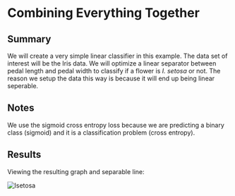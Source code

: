 # Combining Everything Together

## Summary

We will create a very simple linear classifier in this example.  The data set of interest will be the Iris data.  We will optimize a linear separator between pedal length and pedal width to classify if a flower is _I. setosa_ or not.  The reason we setup the data this way is because it will end up being linear seperable.

## Notes
We use the sigmoid cross entropy loss because we are predicting a binary class (sigmoid) and it is a classification problem (cross entropy).

## Results

Viewing the resulting graph and separable line:

![Isetosa](https://github.com/nfmcclure/tensorflow_cookbook/blob/master/02_Tensorflow_Way/images/07_Combing_Everything_Together.png "I setosa Seperability")
